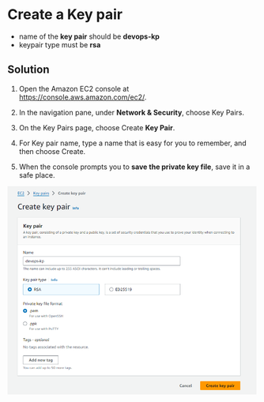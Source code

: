 # Create a Key pair

- name of the **key pair** should be **devops-kp**
- keypair type must be **rsa**

## Solution

1. Open the Amazon EC2 console at https://console.aws.amazon.com/ec2/.

2. In the navigation pane, under **Network & Security**, choose Key Pairs.

3. On the Key Pairs page, choose Create **Key Pair**.

4. For Key pair name, type a name that is easy for you to remember, and then choose Create.

5. When the console prompts you to **save the private key file**, save it in a safe place.

![alt text](image.png)